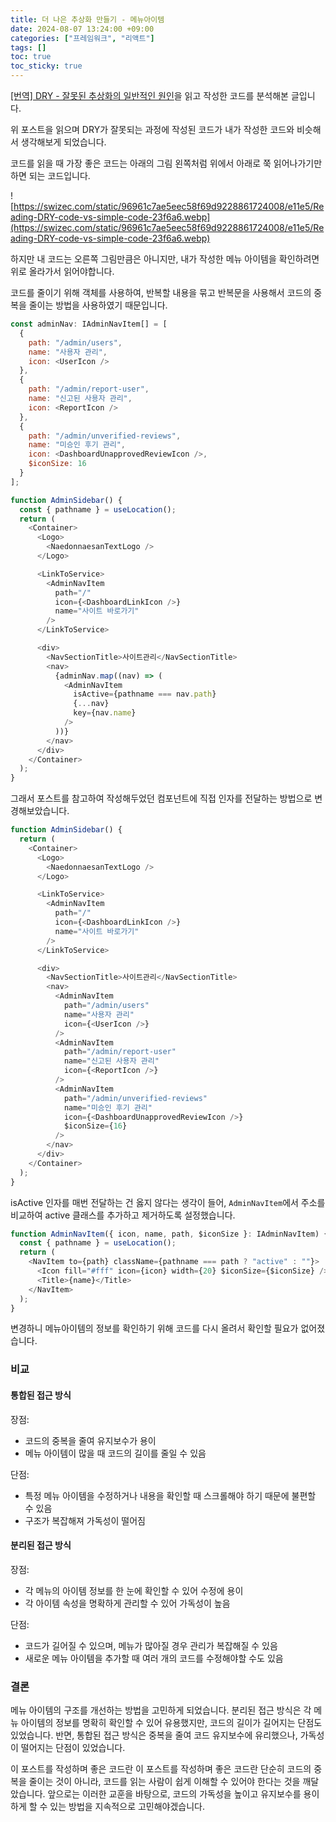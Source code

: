 ```yaml
---
title: 더 나은 추상화 만들기 - 메뉴아이템
date: 2024-08-07 13:24:00 +09:00
categories: ["프레임워크", "리액트"]
tags: []
toc: true
toc_sticky: true
---
```


[[번역] DRY - 잘못된 추상화의 일반적인 원인](https://velog.io/@eunbinn/dry-the-common-source-of-bad-abstractions?utm_source=substack&utm_medium=email)을 읽고 작성한 코드를 분석해본 글입니다.

위 포스트을 읽으며 DRY가 잘못되는 과정에 작성된 코드가 내가 작성한 코드와 비슷해서 생각해보게 되었습니다.

코드를 읽을 때 가장 좋은 코드는 아래의 그림 왼쪽처럼 위에서 아래로 쭉 읽어나가기만 하면 되는 코드입니다.

![https://swizec.com/static/96961c7ae5eec58f69d9228861724008/e11e5/Reading-DRY-code-vs-simple-code-23f6a6.webp](https://swizec.com/static/96961c7ae5eec58f69d9228861724008/e11e5/Reading-DRY-code-vs-simple-code-23f6a6.webp)

하지만 내 코드는 오른쪽 그림만큼은 아니지만, 내가 작성한 메뉴 아이템을 확인하려면 위로 올라가서 읽어야합니다.

코드를 줄이기 위해 객체를 사용하여, 반복할 내용을 묶고 반복문을 사용해서 코드의 중복을 줄이는 방법을 사용하였기 때문입니다.

```js
const adminNav: IAdminNavItem[] = [
  {
    path: "/admin/users",
    name: "사용자 관리",
    icon: <UserIcon />
  },
  {
    path: "/admin/report-user",
    name: "신고된 사용자 관리",
    icon: <ReportIcon />
  },
  {
    path: "/admin/unverified-reviews",
    name: "미승인 후기 관리",
    icon: <DashboardUnapprovedReviewIcon />,
    $iconSize: 16
  }
];

function AdminSidebar() {
  const { pathname } = useLocation();
  return (
    <Container>
      <Logo>
        <NaedonnaesanTextLogo />
      </Logo>

      <LinkToService>
        <AdminNavItem
          path="/"
          icon={<DashboardLinkIcon />}
          name="사이트 바로가기"
        />
      </LinkToService>

      <div>
        <NavSectionTitle>사이트관리</NavSectionTitle>
        <nav>
          {adminNav.map((nav) => (
            <AdminNavItem
              isActive={pathname === nav.path}
              {...nav}
              key={nav.name}
            />
          ))}
        </nav>
      </div>
    </Container>
  );
}
```

그래서 포스트를 참고하여 작성해두었던 컴포넌트에 직접 인자를 전달하는 방법으로 변경해보았습니다.

```js
function AdminSidebar() {
  return (
    <Container>
      <Logo>
        <NaedonnaesanTextLogo />
      </Logo>

      <LinkToService>
        <AdminNavItem
          path="/"
          icon={<DashboardLinkIcon />}
          name="사이트 바로가기"
        />
      </LinkToService>

      <div>
        <NavSectionTitle>사이트관리</NavSectionTitle>
        <nav>
          <AdminNavItem
            path="/admin/users"
            name="사용자 관리"
            icon={<UserIcon />}
          />
          <AdminNavItem
            path="/admin/report-user"
            name="신고된 사용자 관리"
            icon={<ReportIcon />}
          />
          <AdminNavItem
            path="/admin/unverified-reviews"
            name="미승인 후기 관리"
            icon={<DashboardUnapprovedReviewIcon />}
            $iconSize={16}
          />
        </nav>
      </div>
    </Container>
  );
}
```

isActive 인자를 매번 전달하는 건 옳지 않다는 생각이 들어, `AdminNavItem`에서 주소를 비교하여 active 클래스를 추가하고 제거하도록 설정했습니다.

```js
function AdminNavItem({ icon, name, path, $iconSize }: IAdminNavItem) {
  const { pathname } = useLocation();
  return (
    <NavItem to={path} className={pathname === path ? "active" : ""}>
      <Icon fill="#fff" icon={icon} width={20} $iconSize={$iconSize} />
      <Title>{name}</Title>
    </NavItem>
  );
}
```

변경하니 메뉴아이템의 정보를 확인하기 위해 코드를 다시 올려서 확인할 필요가 없어졌습니다.

### 비교

#### 통합된 접근 방식

장점:

- 코드의 중복을 줄여 유지보수가 용이
- 메뉴 아이템이 많을 때 코드의 길이를 줄일 수 있음

단점:

- 특정 메뉴 아이템을 수정하거나 내용을 확인할 때 스크롤해야 하기 때문에 불편할 수 있음
- 구조가 복잡해져 가독성이 떨어짐

#### 분리된 접근 방식

장점:

- 각 메뉴의 아이템 정보를 한 눈에 확인할 수 있어 수정에 용이
- 각 아이템 속성을 명확하게 관리할 수 있어 가독성이 높음

단점:

- 코드가 길어질 수 있으며, 메뉴가 많아질 경우 관리가 복잡해질 수 있음
- 새로운 메뉴 아이템을 추가할 때 여러 개의 코드를 수정해야할 수도 있음

### 결론

메뉴 아이템의 구조를 개선하는 방법을 고민하게 되었습니다. 분리된 접근 방식은 각 메뉴 아이템의 정보를 명확히 확인할 수 있어 유용했지만, 코드의 길이가 길어지는 단점도 있었습니다. 반면, 통합된 접근 방식은 중복을 줄여 코드 유지보수에 유리했으나, 가독성이 떨어지는 단점이 있었습니다.

이 포스트를 작성하며 좋은 코드란 이 포스트를 작성하며 좋은 코드란 단순히 코드의 중복을 줄이는 것이 아니라, 코드를 읽는 사람이 쉽게 이해할 수 있어야 한다는 것을 깨달았습니다. 앞으로는 이러한 교훈을 바탕으로, 코드의 가독성을 높이고 유지보수를 용이하게 할 수 있는 방법을 지속적으로 고민해야겠습니다.

